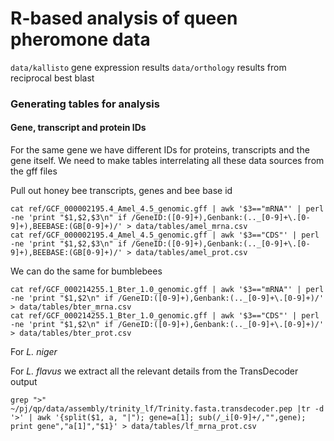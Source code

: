 # R-based analysis of queen pheromone data

`data/kallisto`  gene expression results
`data/orthology` results from reciprocal best blast


### Generating tables for analysis

#### Gene, transcript and protein IDs

For the same gene we have different IDs for proteins, transcripts and the gene itself. We need to make tables interrelating all these data sources from the gff files

Pull out honey bee transcripts, genes and bee base id

	cat ref/GCF_000002195.4_Amel_4.5_genomic.gff | awk '$3=="mRNA"' | perl  -ne 'print "$1,$2,$3\n" if /GeneID:([0-9]+),Genbank:(.._[0-9]+\.[0-9]+),BEEBASE:(GB[0-9]+)/' > data/tables/amel_mrna.csv
	cat ref/GCF_000002195.4_Amel_4.5_genomic.gff | awk '$3=="CDS"' | perl  -ne 'print "$1,$2,$3\n" if /GeneID:([0-9]+),Genbank:(.._[0-9]+\.[0-9]+),BEEBASE:(GB[0-9]+)/' > data/tables/amel_prot.csv

We can do the same for bumblebees

	cat ref/GCF_000214255.1_Bter_1.0_genomic.gff | awk '$3=="mRNA"' | perl  -ne 'print "$1,$2\n" if /GeneID:([0-9]+),Genbank:(.._[0-9]+\.[0-9]+)/' > data/tables/bter_mrna.csv
	cat ref/GCF_000214255.1_Bter_1.0_genomic.gff | awk '$3=="CDS"' | perl  -ne 'print "$1,$2\n" if /GeneID:([0-9]+),Genbank:(.._[0-9]+\.[0-9]+)/' > data/tables/bter_prot.csv

For _L. niger_

For _L. flavus_ we extract all the relevant details from the TransDecoder output

	grep ">" ~/pj/qp/data/assembly/trinity_lf/Trinity.fasta.transdecoder.pep |tr -d '>' | awk '{split($1, a, "|"); gene=a[1]; sub(/_i[0-9]+/,"",gene); print gene","a[1]","$1}' > data/tables/lf_mrna_prot.csv

